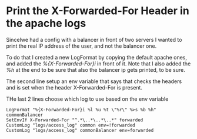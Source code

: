 # Print the X-Forwarded-For Header in the apache logs #

SinceIwe had a config with a balancer in front of two servers I wanted to print the real IP address of the user, and not the balancer one.

To do that I created a new LogFormat by copying the default apache ones, and added the _%{X-Forwarded-For}i_ in front of it.
Note that I also added the _%h_ at the end to be sure that also the balancer ip gets printed, to be sure.

The second line setup an env variable that says that checks the headers and is set when the header X-Forwarded-For is present.

THe last 2 lines choose which log to use based on the env variable

```
LogFormat "%{X-Forwarded-For}i %l %u %t \"%r\" %>s %b %h" commonBalancer
SetEnvIf X-Forwarded-For "^.*\..*\..*\..*" forwarded
CustomLog "logs/access_log" common env=!forwarded
CustomLog "logs/access_log" commonBalancer env=forwarded
```